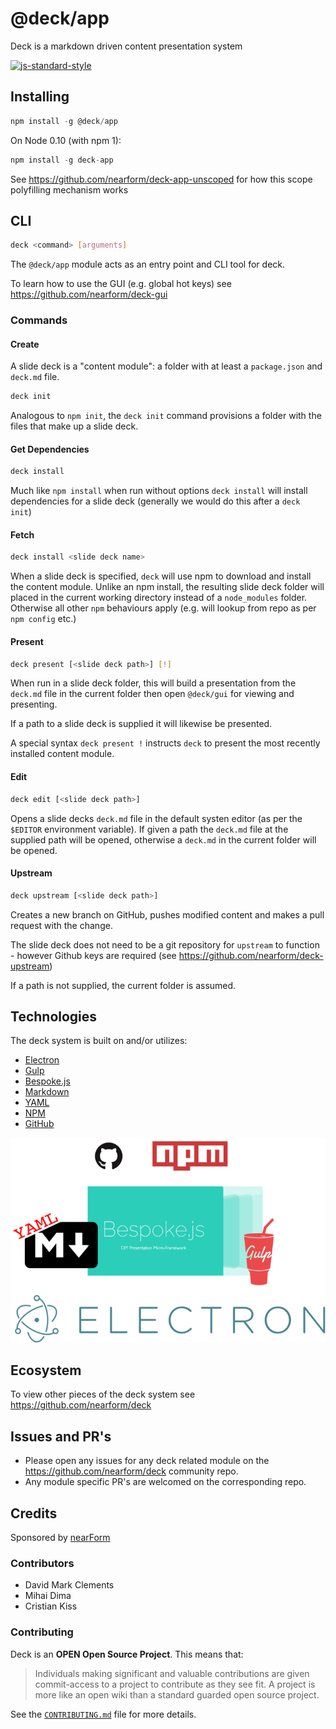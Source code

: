 # @deck/app

Deck is a markdown driven content presentation system

[![js-standard-style](https://img.shields.io/badge/code%20style-standard-brightgreen.svg?style=flat)](http://standardjs.com/)

## Installing

```javascript
npm install -g @deck/app
```

On Node 0.10 (with npm 1):

```javascript
npm install -g deck-app
```

See <https://github.com/nearform/deck-app-unscoped> for how this scope polyfilling mechanism works

## CLI

```sh
deck <command> [arguments]
```

The `@deck/app` module acts as an entry point and CLI tool for deck.

To learn how to use the GUI (e.g. global hot keys) see <https://github.com/nearform/deck-gui>

### Commands

#### Create

A slide deck is a "content module": a folder with at least a
`package.json` and `deck.md` file.


```javascript
deck init
```

Analogous to `npm init`, the `deck init` command provisions
a folder with the files that make up a slide deck. 

#### Get Dependencies

```javascript
deck install
```

Much like `npm install` when run without options `deck install` will install dependencies for a slide deck (generally we would do this after a `deck init`)

#### Fetch

```javascript
deck install <slide deck name>
```

When a slide deck is specified, `deck` will use npm to download 
and install the content module. Unlike an npm install, the resulting
slide deck folder will placed in the current working directory instead
of a `node_modules` folder. Otherwise all other `npm` behaviours apply (e.g. will lookup from repo as per `npm config` etc.)

#### Present

```sh
deck present [<slide deck path>] [!]
```

When run in a slide deck folder, this will build a presentation from the `deck.md` file in the current folder then open `@deck/gui` for viewing and presenting. 

If a path to a slide deck is supplied it will likewise be presented.

A special syntax `deck present !` instructs `deck` to present the 
most recently installed content module. 

#### Edit

```sh
deck edit [<slide deck path>]
```

Opens a slide decks `deck.md` file in the default systen editor (as per the `$EDITOR` environment variable). If given a path the `deck.md` file at the supplied path will be opened, otherwise a `deck.md` in the current folder will be opened.

#### Upstream

```sh
deck upstream [<slide deck path>]
```

Creates a new branch on GitHub, pushes modified content and 
makes a pull request with the change. 

The slide deck does not need to be a git repository for `upstream`
to function - however Github keys are required (see https://github.com/nearform/deck-upstream)

If a path is not supplied, the current folder is assumed.

## Technologies

The deck system is built on and/or utilizes:

* [Electron](http://electron.atom.io)
* [Gulp](http://gulpjs.com/)
* [Bespoke.js](http://markdalgleish.com/projects/bespoke.js/)
* [Markdown](https://daringfireball.net/projects/markdown/)
* [YAML](http://yaml.org)
* [NPM](http://npmjs.org)
* [GitHub](http://github.com)

![](anatomy.png)

## Ecosystem

To view other pieces of the deck system see <https://github.com/nearform/deck>

## Issues and PR's

* Please open any issues for any deck related module on the <https://github.com/nearform/deck> community repo.
* Any module specific PR's are welcomed on the corresponding repo.

## Credits

Sponsored by <a href="http://nearform.com">nearForm</a>

### Contributors

  * David Mark Clements
  * Mihai Dima
  * Cristian Kiss

### Contributing

Deck is an **OPEN Open Source Project**. This means that:

> Individuals making significant and valuable contributions are given commit-access to a project to contribute as they see fit. A project is more like an open wiki than a standard guarded open source project.

See the [`CONTRIBUTING.md`](CONTRIBUTING.md) file for more details.

